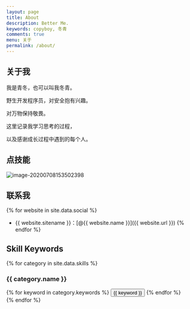 ```yaml
---
layout: page
title: About
description: Better Me.
keywords: copyboy, 冬青
comments: true
menu: 关于
permalink: /about/
---
```




## 关于我

我是青冬，也可以叫我冬青。

野生开发程序员，对安全抱有兴趣。

对万物保持敬畏。

这里记录我学习思考的过程，

以及感谢成长过程中遇到的每个人。



## 点技能

![image-20200708153502398](http://img.zhangqingdong.cn/image-20200708153502398.png)



## 联系我

{% for website in site.data.social %}
* {{ website.sitename }}：[@{{ website.name }}]({{ website.url }})
{% endfor %}

## Skill Keywords

{% for category in site.data.skills %}
### {{ category.name }}
<div class="btn-inline">
{% for keyword in category.keywords %}
<button class="btn btn-outline" type="button">{{ keyword }}</button>
{% endfor %}
</div>
{% endfor %}
